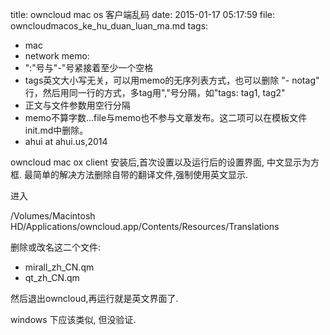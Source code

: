 title: owncloud mac os 客户端乱码
date:  2015-01-17 05:17:59
file:  owncloudmacos_ke_hu_duan_luan_ma.md
tags: 
- mac
- network
memo: 
- ":"号与"-"号紧接着至少一个空格
- tags英文大小写无关，可以用memo的无序列表方式，也可以删除 "- notag" 行，然后用同一行的方式，多tag用","号分隔，如"tags: tag1, tag2"
- 正文与文件参数用空行分隔
- memo不算字数...file与memo也不参与文章发布。这二项可以在模板文件init.md中删除。
- ahui at ahui.us,2014

owncloud mac ox client 安装后,首次设置以及运行后的设置界面, 中文显示为方框. 最简单的解决方法删除自带的翻译文件,强制使用英文显示.

进入

/Volumes/Macintosh HD/Applications/owncloud.app/Contents/Resources/Translations

删除或改名这二个文件:

- mirall_zh_CN.qm
- qt_zh_CN.qm

然后退出owncloud,再运行就是英文界面了.

windows 下应该类似, 但没验证.